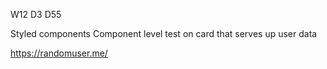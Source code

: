 W12 D3 D55

Styled components
Component level test on card that serves up user data

https://randomuser.me/